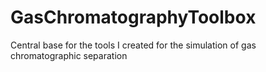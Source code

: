 # GasChromatographyToolbox
Central base for the tools I created for the simulation of gas chromatographic separation
